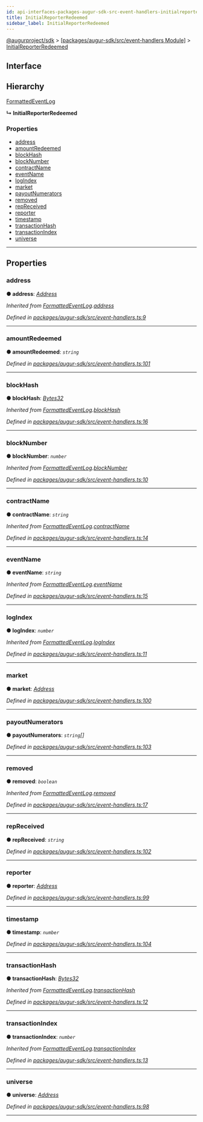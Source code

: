 ```yaml
---
id: api-interfaces-packages-augur-sdk-src-event-handlers-initialreporterredeemed
title: InitialReporterRedeemed
sidebar_label: InitialReporterRedeemed
---
```


[@augurproject/sdk](api-readme.md) > [[packages/augur-sdk/src/event-handlers Module]](api-modules-packages-augur-sdk-src-event-handlers-module.md) > [InitialReporterRedeemed](api-interfaces-packages-augur-sdk-src-event-handlers-initialreporterredeemed.md)

## Interface

## Hierarchy

 [FormattedEventLog](api-interfaces-packages-augur-sdk-src-event-handlers-formattedeventlog.md)

**↳ InitialReporterRedeemed**

### Properties

* [address](api-interfaces-packages-augur-sdk-src-event-handlers-initialreporterredeemed.md#address)
* [amountRedeemed](api-interfaces-packages-augur-sdk-src-event-handlers-initialreporterredeemed.md#amountredeemed)
* [blockHash](api-interfaces-packages-augur-sdk-src-event-handlers-initialreporterredeemed.md#blockhash)
* [blockNumber](api-interfaces-packages-augur-sdk-src-event-handlers-initialreporterredeemed.md#blocknumber)
* [contractName](api-interfaces-packages-augur-sdk-src-event-handlers-initialreporterredeemed.md#contractname)
* [eventName](api-interfaces-packages-augur-sdk-src-event-handlers-initialreporterredeemed.md#eventname)
* [logIndex](api-interfaces-packages-augur-sdk-src-event-handlers-initialreporterredeemed.md#logindex)
* [market](api-interfaces-packages-augur-sdk-src-event-handlers-initialreporterredeemed.md#market)
* [payoutNumerators](api-interfaces-packages-augur-sdk-src-event-handlers-initialreporterredeemed.md#payoutnumerators)
* [removed](api-interfaces-packages-augur-sdk-src-event-handlers-initialreporterredeemed.md#removed)
* [repReceived](api-interfaces-packages-augur-sdk-src-event-handlers-initialreporterredeemed.md#repreceived)
* [reporter](api-interfaces-packages-augur-sdk-src-event-handlers-initialreporterredeemed.md#reporter)
* [timestamp](api-interfaces-packages-augur-sdk-src-event-handlers-initialreporterredeemed.md#timestamp)
* [transactionHash](api-interfaces-packages-augur-sdk-src-event-handlers-initialreporterredeemed.md#transactionhash)
* [transactionIndex](api-interfaces-packages-augur-sdk-src-event-handlers-initialreporterredeemed.md#transactionindex)
* [universe](api-interfaces-packages-augur-sdk-src-event-handlers-initialreporterredeemed.md#universe)

---

## Properties

<a id="address"></a>

###  address

**● address**: *[Address](api-modules-packages-augur-sdk-src-event-handlers-module.md#address)*

*Inherited from [FormattedEventLog](api-interfaces-packages-augur-sdk-src-event-handlers-formattedeventlog.md).[address](api-interfaces-packages-augur-sdk-src-event-handlers-formattedeventlog.md#address)*

*Defined in [packages/augur-sdk/src/event-handlers.ts:9](https://github.com/AugurProject/augur/blob/b4365d6894/packages/augur-sdk/src/event-handlers.ts#L9)*

___
<a id="amountredeemed"></a>

###  amountRedeemed

**● amountRedeemed**: *`string`*

*Defined in [packages/augur-sdk/src/event-handlers.ts:101](https://github.com/AugurProject/augur/blob/b4365d6894/packages/augur-sdk/src/event-handlers.ts#L101)*

___
<a id="blockhash"></a>

###  blockHash

**● blockHash**: *[Bytes32](api-modules-packages-augur-sdk-src-event-handlers-module.md#bytes32)*

*Inherited from [FormattedEventLog](api-interfaces-packages-augur-sdk-src-event-handlers-formattedeventlog.md).[blockHash](api-interfaces-packages-augur-sdk-src-event-handlers-formattedeventlog.md#blockhash)*

*Defined in [packages/augur-sdk/src/event-handlers.ts:16](https://github.com/AugurProject/augur/blob/b4365d6894/packages/augur-sdk/src/event-handlers.ts#L16)*

___
<a id="blocknumber"></a>

###  blockNumber

**● blockNumber**: *`number`*

*Inherited from [FormattedEventLog](api-interfaces-packages-augur-sdk-src-event-handlers-formattedeventlog.md).[blockNumber](api-interfaces-packages-augur-sdk-src-event-handlers-formattedeventlog.md#blocknumber)*

*Defined in [packages/augur-sdk/src/event-handlers.ts:10](https://github.com/AugurProject/augur/blob/b4365d6894/packages/augur-sdk/src/event-handlers.ts#L10)*

___
<a id="contractname"></a>

###  contractName

**● contractName**: *`string`*

*Inherited from [FormattedEventLog](api-interfaces-packages-augur-sdk-src-event-handlers-formattedeventlog.md).[contractName](api-interfaces-packages-augur-sdk-src-event-handlers-formattedeventlog.md#contractname)*

*Defined in [packages/augur-sdk/src/event-handlers.ts:14](https://github.com/AugurProject/augur/blob/b4365d6894/packages/augur-sdk/src/event-handlers.ts#L14)*

___
<a id="eventname"></a>

###  eventName

**● eventName**: *`string`*

*Inherited from [FormattedEventLog](api-interfaces-packages-augur-sdk-src-event-handlers-formattedeventlog.md).[eventName](api-interfaces-packages-augur-sdk-src-event-handlers-formattedeventlog.md#eventname)*

*Defined in [packages/augur-sdk/src/event-handlers.ts:15](https://github.com/AugurProject/augur/blob/b4365d6894/packages/augur-sdk/src/event-handlers.ts#L15)*

___
<a id="logindex"></a>

###  logIndex

**● logIndex**: *`number`*

*Inherited from [FormattedEventLog](api-interfaces-packages-augur-sdk-src-event-handlers-formattedeventlog.md).[logIndex](api-interfaces-packages-augur-sdk-src-event-handlers-formattedeventlog.md#logindex)*

*Defined in [packages/augur-sdk/src/event-handlers.ts:11](https://github.com/AugurProject/augur/blob/b4365d6894/packages/augur-sdk/src/event-handlers.ts#L11)*

___
<a id="market"></a>

###  market

**● market**: *[Address](api-modules-packages-augur-sdk-src-event-handlers-module.md#address)*

*Defined in [packages/augur-sdk/src/event-handlers.ts:100](https://github.com/AugurProject/augur/blob/b4365d6894/packages/augur-sdk/src/event-handlers.ts#L100)*

___
<a id="payoutnumerators"></a>

###  payoutNumerators

**● payoutNumerators**: *`string`[]*

*Defined in [packages/augur-sdk/src/event-handlers.ts:103](https://github.com/AugurProject/augur/blob/b4365d6894/packages/augur-sdk/src/event-handlers.ts#L103)*

___
<a id="removed"></a>

###  removed

**● removed**: *`boolean`*

*Inherited from [FormattedEventLog](api-interfaces-packages-augur-sdk-src-event-handlers-formattedeventlog.md).[removed](api-interfaces-packages-augur-sdk-src-event-handlers-formattedeventlog.md#removed)*

*Defined in [packages/augur-sdk/src/event-handlers.ts:17](https://github.com/AugurProject/augur/blob/b4365d6894/packages/augur-sdk/src/event-handlers.ts#L17)*

___
<a id="repreceived"></a>

###  repReceived

**● repReceived**: *`string`*

*Defined in [packages/augur-sdk/src/event-handlers.ts:102](https://github.com/AugurProject/augur/blob/b4365d6894/packages/augur-sdk/src/event-handlers.ts#L102)*

___
<a id="reporter"></a>

###  reporter

**● reporter**: *[Address](api-modules-packages-augur-sdk-src-event-handlers-module.md#address)*

*Defined in [packages/augur-sdk/src/event-handlers.ts:99](https://github.com/AugurProject/augur/blob/b4365d6894/packages/augur-sdk/src/event-handlers.ts#L99)*

___
<a id="timestamp"></a>

###  timestamp

**● timestamp**: *`number`*

*Defined in [packages/augur-sdk/src/event-handlers.ts:104](https://github.com/AugurProject/augur/blob/b4365d6894/packages/augur-sdk/src/event-handlers.ts#L104)*

___
<a id="transactionhash"></a>

###  transactionHash

**● transactionHash**: *[Bytes32](api-modules-packages-augur-sdk-src-event-handlers-module.md#bytes32)*

*Inherited from [FormattedEventLog](api-interfaces-packages-augur-sdk-src-event-handlers-formattedeventlog.md).[transactionHash](api-interfaces-packages-augur-sdk-src-event-handlers-formattedeventlog.md#transactionhash)*

*Defined in [packages/augur-sdk/src/event-handlers.ts:12](https://github.com/AugurProject/augur/blob/b4365d6894/packages/augur-sdk/src/event-handlers.ts#L12)*

___
<a id="transactionindex"></a>

###  transactionIndex

**● transactionIndex**: *`number`*

*Inherited from [FormattedEventLog](api-interfaces-packages-augur-sdk-src-event-handlers-formattedeventlog.md).[transactionIndex](api-interfaces-packages-augur-sdk-src-event-handlers-formattedeventlog.md#transactionindex)*

*Defined in [packages/augur-sdk/src/event-handlers.ts:13](https://github.com/AugurProject/augur/blob/b4365d6894/packages/augur-sdk/src/event-handlers.ts#L13)*

___
<a id="universe"></a>

###  universe

**● universe**: *[Address](api-modules-packages-augur-sdk-src-event-handlers-module.md#address)*

*Defined in [packages/augur-sdk/src/event-handlers.ts:98](https://github.com/AugurProject/augur/blob/b4365d6894/packages/augur-sdk/src/event-handlers.ts#L98)*

___

